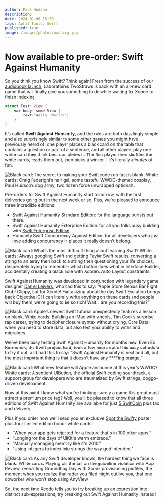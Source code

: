 ```yaml
---
author: Paul Hudson
description:
date: 2024-03-06 15:30
tags: April Fools, Swift
published: true
image: /images/photos/washing.jpg
---
```

# Now available to pre-order: Swift Against Humanity

So you think you know Swift? Think again! Fresh from the success of our [audiobook launch](https://youtu.be/SHvBEwskO-k), Laboratoires TwoStraws is back with an all-new card game that will finally give you something to do while waiting for Xcode to finish indexing.
```swift
struct Test: View {
    var body: some View {
        Text("Hello, World!")
    }
}
```

It’s called **Swift Against Humanity**, and the rules are both dazzlingly simple and also surprisingly similar to some other games you might have previously heard of: one player places a black card on the table that contains a question or part of a sentence, and all other players play one white card they think best completes it. The first player then shuffles the white cards, reads them out, then picks a winner – it’s literally *minutes* of fun.

![Black card: The secret to making your Swift code run fast is blank. White cards: Craig Federighi’s hair gel, some tasteful WWDC-themed cosplay, Paul Hudson’s dog army, two dozen force unwrapped optionals.](/images/sah1.jpg)

Pre-orders for Swift Against Humanity start tomorrow, with the first deliveries going out in the next week or so. Plus, we’re pleased to announce three incredible editions:

- Swift Against Humanity Standard Edition: for the language purists out there.
- Swift Against Humanity Enterprise Edition: for all you folks busy building with [Swift Enterprise Edition](https://www.hackingwithswift.com/articles/183/apple-announces-swift-enterprise-edition).
- Humanity Swift Concurrency Against Edition: for all developers who just love adding concurrency in places it really doesn’t belong.

![Black card: What’s the most difficult thing about learning Swift? White cards: Always googling Swift and getting Taylor Swift results, converting a string to an array then back to a string then questioning your life choices, desperately trying to remember which button does what in Interface Builder, accidentally creating a black hole with Xcode’s Auto Layout constraints.](/images/sah2.jpg)

Swift Against Humanity was developed in conjunction with legendary game designer [Daniel Leivers](https://twitter.com/sofaracing), who had this to say: “Apple Store Genius Bar Fight Club! Clippy, but for Xcode! Fantasizing about the day Swift Evolution brings back Objective-C! I can literally write anything on these cards and people will buy them, we’re going to be so rich! Wait… are you recording this?”

![Black card: Apple’s newest Swift tutorial unexpectedly features a lesson on blank. White cards: Building an iMac with wheels, Tim Cook’s surprise rap career, trying to decipher closure syntax without crying, Core Data: when you need to store data, but also test your ability to withstand migraines.](/images/sah3.jpg)

We’ve been busy testing Swift Against Humanity for months now. Even Ed Kermenek, the Swift project lead, took a few hours out of his busy schedule to try it out, and had this to say: “Swift Against Humanity is neat and all, but the most important thing is that it doesn’t have any [****ing orange](https://www.hackingwithswift.com/articles/248/swift-core-team-to-swift-bloggers-please-for-the-love-of-all-things-holy-find-a-different-color-than-orange).”

![Black card: What new feature will Apple announce at this year’s WWDC? White cards: A sentient UIButton, the official Swift coding soundtrack, a support group for developers who are traumatized by Swift strings, doggo-driven development.](/images/vitality_pro_preview.jpeg)

Now at this point I know what you’re thinking: surely a game this great must attract a premium price tag? Well, you’ll be pleased to know that all three editions of Swift Against Humanity are available for just [5 SwiftCoin](https://www.hackingwithswift.com/articles/64/how-to-cut-swift-compile-times-by-half) plus tax and delivery.

Plus if you order now we’ll send you an exclusive [Spot the Swifty](https://www.hackingwithswift.com/articles/215/spot-the-swifty) poster plus four limited edition bonus white cards:

- “When your app gets rejected for a feature that's in 100 other apps.”
- “Longing for the days of UIKit's warm embrace.”
- “Manually managing memory like it's 2010.”
- “Using integers to index into strings the way god intended.”

![Black card: As any Swift developer knows, the hardest thing we face is blank. White cards: Playing pin the tail on the guideline violation with App Review, reenacting Groundhog Day with Xcode provisioning profiles, the moment when you realize that radar you filed might outlive you, that one coworker who won’t stop using AnyView](/images/sah5.jpg)

So, the next time Xcode tells you to try breaking up an expression into distinct sub-expressions, try breaking out Swift Against Humanity instead!
